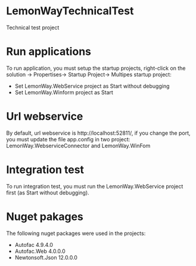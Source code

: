 # LemonWayTechnicalTest
Technical test project

# Run applications
To run application, you must setup the startup projects, right-click on the solution -> Propertises-> Startup Project-> Multipes startup project:
- Set LemonWay.WebService project as Start without debugging
- Set LemonWay.Winform project as Start

# Url webservice
By default, url webservice is http://localhost:52811/, if you change the port, you must update the file app.config in two project: LemonWay.WebserviceConnector and LemonWay.WinFom

# Integration test
To run integration test, you must run the LemonWay.WebService project first (as Start without debugging).

# Nuget pakages
The following nuget packages were used in the projects:
- Autofac 4.9.4.0
- Autofac.Web 4.0.0.0
- Newtonsoft.Json  12.0.0.0

